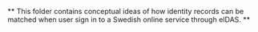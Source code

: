 ** This folder contains conceptual ideas of how identity records can be matched when user sign in to a Swedish online service through eIDAS. **
